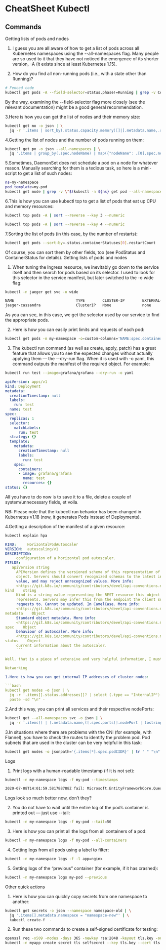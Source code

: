 # CheatSheet Kubectl

## Commands

Getting lists of pods and nodes

1. I guess you are all aware of how to get a list of pods across all Kubernetes namespaces using the --all-namespaces flag. Many people are so used to it that they have not noticed the emergence of its shorter version, -A (it exists since at least Kubernetes 1.15).

2. How do you find all non-running pods (i.e., with a state other than Running)?

```bash
# Fenced code
kubectl get pods -A --field-selector=status.phase!=Running | grep -v Complete
```

By the way, examining the --field-selector flag more closely (see the relevant documentation) might be a good general recommendation.

3.Here is how you can get the list of nodes and their memory size:

```bash
kubectl get no -o json | \
  jq -r '.items | sort_by(.status.capacity.memory)[]|[.metadata.name,.status.capacity.memory]| @tsv'
  ```

4.Getting the list of nodes and the number of pods running on them:

```bash
kubectl get po -o json --all-namespaces | \
  jq '.items | group_by(.spec.nodeName) | map({"nodeName": .[0].spec.nodeName, "count": length}) | sort_by(.count)'
  ````

5.Sometimes, DaemonSet does not schedule a pod on a node for whatever reason. Manually searching for them is a tedious task, so here is a mini-script to get a list of such nodes:

```bash
ns=my-namespace
pod_template=my-pod
kubectl get node | grep -v \"$(kubectl -n ${ns} get pod --all-namespaces -o wide | fgrep ${pod_template} | awk '{print $8}' | xargs -n 1 echo -n "\|" | sed 's/[[:space:]]*//g')\"
```

6.This is how you can use kubectl top to get a list of pods that eat up CPU and memory resources:

```bash
kubectl top pods -A | sort --reverse --key 3 --numeric
```

```bash
kubectl top pods -A | sort --reverse --key 4 --numeric
```

7.Sorting the list of pods (in this case, by the number of restarts):

```bash
kubectl get pods --sort-by=.status.containerStatuses[0].restartCount
```

Of course, you can sort them by other fields, too (see PodStatus and ContainerStatus for details).
Getting lists of pods and nodes


1. When tuning the Ingress resource, we inevitably go down to the service itself and then search for pods based on its selector. I used to look for this selector in the service manifest, but later switched to the -o wide flag:

```bash
kubectl -n jaeger get svc -o wide
```
```bash
NAME                            TYPE        CLUSTER-IP        EXTERNAL-IP   PORT(S)                                  AGE   SELECTOR
jaeger-cassandra                ClusterIP   None              none        9042/TCP                                 77d   app=cassandracluster,cassandracluster=jaeger-cassandra,cluster=jaeger-cassandra
```

As you can see, in this case, we get the selector used by our service to find the appropriate pods.

2. Here is how you can easily print limits and requests of each pod:

```bash
kubectl get pods -n my-namespace -o=custom-columns='NAME:spec.containers[*].name,MEMREQ:spec.containers[*].resources.requests.memory,MEMLIM:spec.containers[*].resources.limits.memory,CPUREQ:spec.containers[*].resources.requests.cpu,CPULIM:spec.containers[*].resources.limits.cpu'
```

3. The kubectl run command (as well as create, apply, patch) has a great feature that allows you to see the expected changes without actually applying them — the --dry-run flag. When it is used with -o yaml, this command outputs the manifest of the required object. For example:

```bash
kubectl run test --image=grafana/grafana --dry-run -o yaml
```

```yaml
apiVersion: apps/v1
kind: Deployment
metadata:
  creationTimestamp: null
  labels:
    run: test
  name: test
spec:
  replicas: 1
  selector:
    matchLabels:
      run: test
  strategy: {}
  template:
    metadata:
      creationTimestamp: null
      labels:
        run: test
    spec:
      containers:
      - image: grafana/grafana
        name: test
        resources: {}
status: {}
```

All you have to do now is to save it to a file, delete a couple of system/unnecessary fields, et voila.

NB: Please note that the kubectl run behavior has been changed in Kubernetes v1.18 (now, it generates Pods instead of Deployments). 

4.Getting a description of the manifest of a given resource:

```bash
kubectl explain hpa
```

```yaml
KIND:     HorizontalPodAutoscaler
VERSION:  autoscaling/v1
DESCRIPTION:
     configuration of a horizontal pod autoscaler.
FIELDS:
   apiVersion string
     APIVersion defines the versioned schema of this representation of an
     object. Servers should convert recognized schemas to the latest internal
     value, and may reject unrecognized values. More info:
     <https://git.k8s.io/community/contributors/devel/api-conventions.md#resources>
kind    string
     Kind is a string value representing the REST resource this object
     represents. Servers may infer this from the endpoint the client submits
     requests to. Cannot be updated. In CamelCase. More info:
     <https://git.k8s.io/community/contributors/devel/api-conventions.md#types-kinds>
metadata    Object
     Standard object metadata. More info:
     <https://git.k8s.io/community/contributors/devel/api-conventions.md#metadata>
spec    Object
     behaviour of autoscaler. More info:
     <https://git.k8s.io/community/contributors/devel/api-conventions.md#spec-and-status>.
status    Object
     current information about the autoscaler.
     ```

Well, that is a piece of extensive and very helpful information, I must say.

Networking

1.Here is how you can get internal IP addresses of cluster nodes:

```bash
kubectl get nodes -o json | \
  jq -r '.items[].status.addresses[]? | select (.type == "InternalIP") | .address' | \
  paste -sd "\n" -
```

2.And this way, you can print all services and their respective nodePorts:

```bash
kubectl get --all-namespaces svc -o json | \
  jq -r '.items[] | [.metadata.name,([.spec.ports[].nodePort | tostring ] | join("|"))]| @tsv'
  ```

3.In situations where there are problems with the CNI (for example, with Flannel), you have to check the routes to identify the problem pod. Pod subnets that are used in the cluster can be very helpful in this task:

```bash
kubectl get nodes -o jsonpath='{.items[*].spec.podCIDR}' | tr " " "\n"
```

Logs

1. Print logs with a human-readable timestamp (if it is not set):

```bash
kubectl -n my-namespace logs -f my-pod --timestamps
```

```bash
2020-07-08T14:01:59.581788788Z fail: Microsoft.EntityFrameworkCore.Query[10100]
```

Logs look so much better now, don’t they?

2. You do not have to wait until the entire log of the pod’s container is printed out — just use --tail:

```bash
kubectl -n my-namespace logs -f my-pod --tail=50
```

3. Here is how you can print all the logs from all containers of a pod:

```bash
kubectl -n my-namespace logs -f my-pod --all-containers
```

4. Getting logs from all pods using a label to filter:

```bash
kubectl -n my-namespace logs -f -l app=nginx
```

5. Getting logs of the “previous” container (for example, if it has crashed):

```bash
kubectl -n my-namespace logs my-pod --previous
```

Other quick actions

1. Here is how you can quickly copy secrets from one namespace to another:

```bash
kubectl get secrets -o json --namespace namespace-old | \
  jq '.items[].metadata.namespace = "namespace-new"' | \
  kubectl create-f  -
  ```

2. Run these two commands to create a self-signed certificate for testing:

```bash
openssl req -x509 -nodes -days 365 -newkey rsa:2048 -keyout tls.key -out tls.crt -subj "/CN=grafana.mysite.ru/O=MyOrganization"
kubectl -n myapp create secret tls selfsecret --key tls.key --cert tls.crt.
```
